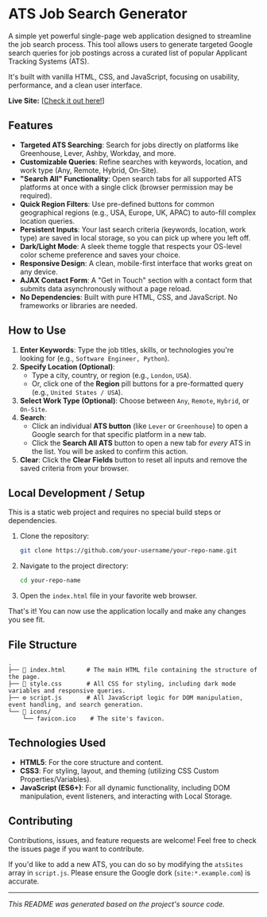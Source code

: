 # ATS Job Search Generator

A simple yet powerful single-page web application designed to streamline the job search process. This tool allows users to generate targeted Google search queries for job postings across a curated list of popular Applicant Tracking Systems (ATS).

It's built with vanilla HTML, CSS, and JavaScript, focusing on usability, performance, and a clean user interface.

<!-- Add a link to your live demo here -->
**Live Site:** [[Check it out here!](https://jobs.maffyxprojects.com/)]

## Features

- **Targeted ATS Searching**: Search for jobs directly on platforms like Greenhouse, Lever, Ashby, Workday, and more.
- **Customizable Queries**: Refine searches with keywords, location, and work type (Any, Remote, Hybrid, On-Site).
- **"Search All" Functionality**: Open search tabs for all supported ATS platforms at once with a single click (browser permission may be required).
- **Quick Region Filters**: Use pre-defined buttons for common geographical regions (e.g., USA, Europe, UK, APAC) to auto-fill complex location queries.
- **Persistent Inputs**: Your last search criteria (keywords, location, work type) are saved in local storage, so you can pick up where you left off.
- **Dark/Light Mode**: A sleek theme toggle that respects your OS-level color scheme preference and saves your choice.
- **Responsive Design**: A clean, mobile-first interface that works great on any device.
- **AJAX Contact Form**: A "Get in Touch" section with a contact form that submits data asynchronously without a page reload.
- **No Dependencies**: Built with pure HTML, CSS, and JavaScript. No frameworks or libraries are needed.

## How to Use

1.  **Enter Keywords**: Type the job titles, skills, or technologies you're looking for (e.g., `Software Engineer, Python`).
2.  **Specify Location (Optional)**:
    -   Type a city, country, or region (e.g., `London`, `USA`).
    -   Or, click one of the **Region** pill buttons for a pre-formatted query (e.g., `United States / USA`).
3.  **Select Work Type (Optional)**: Choose between `Any`, `Remote`, `Hybrid`, or `On-Site`.
4.  **Search**:
    -   Click an individual **ATS button** (like `Lever` or `Greenhouse`) to open a Google search for that specific platform in a new tab.
    -   Click the **Search All ATS** button to open a new tab for *every* ATS in the list. You will be asked to confirm this action.
5.  **Clear**: Click the **Clear Fields** button to reset all inputs and remove the saved criteria from your browser.

## Local Development / Setup

This is a static web project and requires no special build steps or dependencies.

1.  Clone the repository:
    ```bash
    git clone https://github.com/your-username/your-repo-name.git
    ```
2.  Navigate to the project directory:
    ```bash
    cd your-repo-name
    ```
3.  Open the `index.html` file in your favorite web browser.

That's it! You can now use the application locally and make any changes you see fit.

## File Structure

```
.
├── 📄 index.html      # The main HTML file containing the structure of the page.
├── 🎨 style.css       # All CSS for styling, including dark mode variables and responsive queries.
├── ⚙️ script.js       # All JavaScript logic for DOM manipulation, event handling, and search generation.
└── 📁 icons/
    └── favicon.ico    # The site's favicon.
```

## Technologies Used

- **HTML5**: For the core structure and content.
- **CSS3**: For styling, layout, and theming (utilizing CSS Custom Properties/Variables).
- **JavaScript (ES6+)**: For all dynamic functionality, including DOM manipulation, event listeners, and interacting with Local Storage.

## Contributing

Contributions, issues, and feature requests are welcome! Feel free to check the issues page if you want to contribute.

If you'd like to add a new ATS, you can do so by modifying the `atsSites` array in `script.js`. Please ensure the Google dork (`site:*.example.com`) is accurate.


---

*This README was generated based on the project's source code.*
